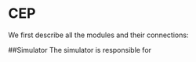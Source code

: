 # CEP #
We first describe all the modules and their connections:

##Simulator
The simulator is responsible for 